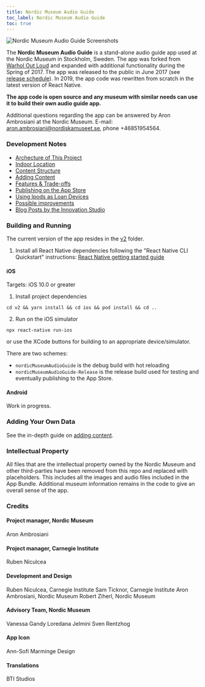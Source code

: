 ```yaml
---
title: Nordic Museum Audio Guide
toc_label: Nordic Museum Audio Guide
toc: true
---
```


![Nordic Museum Audio Guide Screenshots](assets/appScreenshots.png)

The **Nordic Museum Audio Guide** is a stand-alone audio guide app used at the Nordic Museum in Stockholm, Sweden. The app was forked from [Warhol Out Loud](https://github.com/CMP-Studio/TheWarholOutLoud) and expanded with additional functionality during the Spring of 2017. The app was released to the public in June 2017 (see [release schedule](https://github.com/NordicMuseum/Nordic-Museum-Audio-Guide/releases)). In 2019, the app code was rewritten from scratch in the latest version of React Native.

**The app code is open source and any museum with similar needs can use it to build their own audio guide app.**

Additional questions regarding the app can be answered by Aron Ambrosiani at the Nordic Museum.
E-mail: [aron.ambrosiani@nordiskamuseet.se](mailto:aron.ambrosiani@nordiskamuseet.se), phone +46851954564.

### Development Notes

* [Archecture of This Project](architecture.md)
* [Indoor Location](indoorLocation.md)
* [Content Structure](contentStructure.md)
* [Adding Content](addingContent.md)
* [Features & Trade-offs](features.md)
* [Publishing on the App Store](publishing.md)
* [Using Ipods as Loan Devices](ipods.md)
* [Possible improvements](improvements.md)
* [Blog Posts by the Innovation Studio](blogposts.md)

### Building and Running

The current version of the app resides in the [v2](https://github.com/Ambrosiani/Nordic-Museum-Audio-Guide/tree/master/v2) folder.

1. Install all React Native dependencies following the "React Native CLI Quickstart" instructions: 
[React Native getting started guide](https://facebook.github.io/react-native/docs/getting-started.html)

#### iOS
Targets: iOS 10.0 or greater

1. Install project dependencies  
  ```
  cd v2 && yarn install && cd ios && pod install && cd ..
  ```  
2. Run on the iOS simulator  
  ```
  npx react-native run-ios
  ```
  or use the XCode buttons for building to an appropriate device/simulator.

There are two schemes: 
- `nordicMuseumAudioGuide` is the debug build with hot reloading
- `nordicMuseumAudioGuide-Release` is the release build used for testing and eventually publishing to the App Store.

#### Android

Work in progress.

### Adding Your Own Data

See the in-depth guide on [adding content](addingContent.md).

### Intellectual Property

All files that are the intellectual property owned by the Nordic Museum and other third-parties have been removed from this repo and replaced with placeholders. This includes all the images and audio files included in the App Bundle. Additional museum information remains in the code to give an overall sense of the app.

### Credits

#### Project manager, Nordic Museum

Aron Ambrosiani

#### Project manager, Carnegie Institute

Ruben Niculcea

#### Development and Design

Ruben Niculcea, Carnegie Institute
Sam Ticknor, Carnegie Institute
Aron Ambrosiani, Nordic Museum
Robert Ziherl, Nordic Museum

#### Advisory Team, Nordic Museum

Vanessa Gandy
Loredana Jelmini
Sven Rentzhog

#### App Icon

Ann-Sofi Marminge Design

#### Translations

BTI Studios